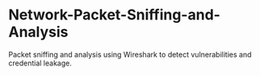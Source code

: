 # Network-Packet-Sniffing-and-Analysis
Packet sniffing and analysis using Wireshark to detect vulnerabilities and credential leakage.
